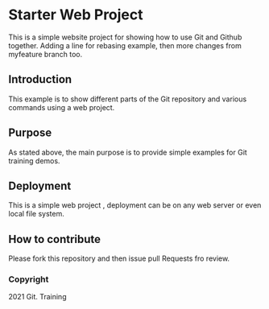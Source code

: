 # Starter Web Project

This is a simple website project for showing how to use Git and Github together.
Adding a line for rebasing example, then more changes from myfeature branch too.

## Introduction

This example is to show different parts of the Git repository and various commands using a web project.

##  Purpose

As stated above, the main purpose is to provide simple examples for Git training demos.

## Deployment

This is a simple web project , deployment can be on any web server or even local file system.

## How to contribute

Please fork this repository and then issue pull Requests fro review.  

### Copyright

2021 Git. Training 